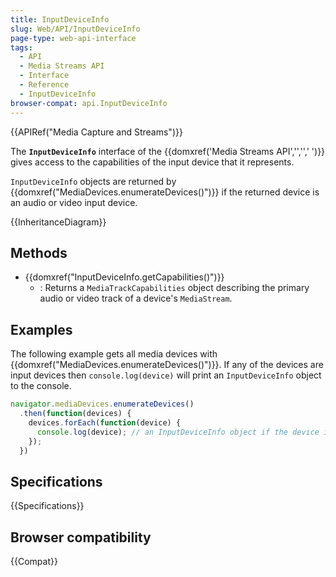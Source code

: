 ```yaml
---
title: InputDeviceInfo
slug: Web/API/InputDeviceInfo
page-type: web-api-interface
tags:
  - API
  - Media Streams API
  - Interface
  - Reference
  - InputDeviceInfo
browser-compat: api.InputDeviceInfo
---
```

{{APIRef("Media Capture and Streams")}}

The **`InputDeviceInfo`** interface of the {{domxref('Media Streams API','','',' ')}} gives access to the capabilities of the input device that it represents.

`InputDeviceInfo` objects are returned by {{domxref("MediaDevices.enumerateDevices()")}} if the returned device is an audio or video input device.

{{InheritanceDiagram}}

## Methods

- {{domxref("InputDeviceInfo.getCapabilities()")}}
  - : Returns a `MediaTrackCapabilities` object describing the primary audio or video track of a device's `MediaStream`.

## Examples

The following example gets all media devices with {{domxref("MediaDevices.enumerateDevices()")}}. If any of the devices are input devices then `console.log(device)` will print an `InputDeviceInfo` object to the console.

```js
navigator.mediaDevices.enumerateDevices()
  .then(function(devices) {
    devices.forEach(function(device) {
      console.log(device); // an InputDeviceInfo object if the device is an input device, otherwise a MediaDeviceInfo object.
    });
  })
```

## Specifications

{{Specifications}}

## Browser compatibility

{{Compat}}
